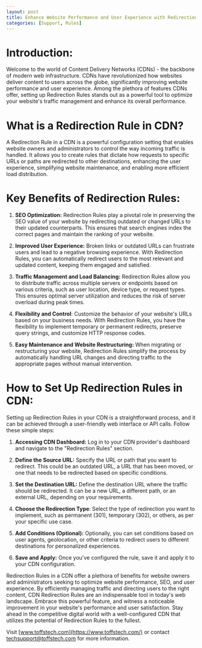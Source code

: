```yaml
---
layout: post
title: Enhance Website Performance and User Experience with Redirection Rules in CDN
categories: [Support, Rules]
---
```

# Introduction:
Welcome to the world of Content Delivery Networks (CDNs) - the backbone of modern web infrastructure. CDNs have revolutionized how websites deliver content to users across the globe, significantly improving website performance and user experience. Among the plethora of features CDNs offer, setting up Redirection Rules stands out as a powerful tool to optimize your website's traffic management and enhance its overall performance.

# What is a Redirection Rule in CDN?
A Redirection Rule in a CDN is a powerful configuration setting that enables website owners and administrators to control the way incoming traffic is handled. It allows you to create rules that dictate how requests to specific URLs or paths are redirected to other destinations, enhancing the user experience, simplifying website maintenance, and enabling more efficient load distribution.

# Key Benefits of Redirection Rules:

1. **SEO Optimization:** Redirection Rules play a pivotal role in preserving the SEO value of your website by redirecting outdated or changed URLs to their updated counterparts. This ensures that search engines index the correct pages and maintain the ranking of your website.

2. **Improved User Experience:** Broken links or outdated URLs can frustrate users and lead to a negative browsing experience. With Redirection Rules, you can automatically redirect users to the most relevant and updated content, keeping them engaged and satisfied.

3. **Traffic Management and Load Balancing:** Redirection Rules allow you to distribute traffic across multiple servers or endpoints based on various criteria, such as user location, device type, or request types. This ensures optimal server utilization and reduces the risk of server overload during peak times.

4. **Flexibility and Control**: Customize the behavior of your website's URLs based on your business needs. With Redirection Rules, you have the flexibility to implement temporary or permanent redirects, preserve query strings, and customize HTTP response codes.

5. **Easy Maintenance and Website Restructuring:** When migrating or restructuring your website, Redirection Rules simplify the process by automatically handling URL changes and directing traffic to the appropriate pages without manual intervention.

# How to Set Up Redirection Rules in CDN:
Setting up Redirection Rules in your CDN is a straightforward process, and it can be achieved through a user-friendly web interface or API calls. Follow these simple steps:

1. **Accessing CDN Dashboard:** Log in to your CDN provider's dashboard and navigate to the "Redirection Rules" section.

2. **Define the Source URL:** Specify the URL or path that you want to redirect. This could be an outdated URL, a URL that has been moved, or one that needs to be redirected based on specific conditions.

3. **Set the Destination URL:** Define the destination URL where the traffic should be redirected. It can be a new URL, a different path, or an external URL, depending on your requirements.

4. **Choose the Redirection Type**: Select the type of redirection you want to implement, such as permanent (301), temporary (302), or others, as per your specific use case.

5. **Add Conditions (Optional):** Optionally, you can set conditions based on user agents, geolocation, or other criteria to redirect users to different destinations for personalized experiences.

6. **Save and Apply:** Once you've configured the rule, save it and apply it to your CDN configuration.

Redirection Rules in a CDN offer a plethora of benefits for website owners and administrators seeking to optimize website performance, SEO, and user experience. By efficiently managing traffic and directing users to the right content, CDN Redirection Rules are an indispensable tool in today's web landscape. Embrace this powerful feature, and witness a noticeable improvement in your website's performance and user satisfaction. Stay ahead in the competitive digital world with a well-configured CDN that utilizes the potential of Redirection Rules to the fullest.

Visit [www.toffstech.com](https://www.toffstech.com/) or contact [techsupport@toffstech.com](mailto:techsupport@toffstech.com) for more information.